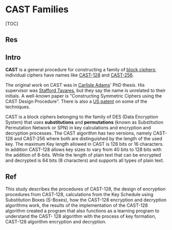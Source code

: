 # CAST Families

[TOC]



## Res


## Intro
**CAST** is a general procedure for constructing a family of [block ciphers](https://en.citizendium.org/wiki/Block_cipher "Block cipher"); individual ciphers have names like [CAST-128](https://en.citizendium.org/wiki/CAST_(cipher)#CAST-128) and [CAST-256](https://en.citizendium.org/wiki/CAST_(cipher)#CAST-256).

The original work on CAST was in [Carlisle Adams](https://en.citizendium.org/wiki/Carlisle_Adams "Carlisle Adams")' PhD thesis. His supervisor was [Stafford Tavares](https://en.citizendium.org/wiki/Stafford_Tavares "Stafford Tavares"), but they say the name is unrelated to their initials. A well-known paper is "Constructing Symmetric Ciphers using the CAST Design Procedure". There is also a [US patent](http://www.patentstorm.us/patents/5825886.html) on some of the techniques.

CAST is a block ciphers belonging to the family of DES (Data Encryption System) that uses **substitutions** and **permutations** (known as Substitution Permutation Network or SPN) in key calculations and encryption and decryption processes. The CAST algorithm has two versions, namely CAST-128 and CAST-256 where both are distinguished by the length of the used key. The maximum Key length allowed in CAST is 128 bits or 16 characters. In addition CAST-128 allows key sizes to vary from 40 bits to 128 bits with the addition of 8-bits. While the length of plain text that can be encrypted and decrypted is 64 bits (8 characters) and supports all types of plain text. 


## Ref
[CAST (cipher) | Citizendium ]: https://en.citizendium.org/wiki/CAST_(cipher)

[Utility Software Design to Comprehend The Cryptography Cast-128 Method]: https://iopscience.iop.org/article/10.1088/1742-6596/1364/1/012049#:~:text=CAST%20is%20a%20block%20ciphers,and%20encryption%20and%20decryption%20processes

This study describes the procedures of CAST-128, the design of encryption procedures from CAST-128, calculations from the Key Schedule using Substitution Boxes (S-Boxes), how the CAST-128 encryption and decryption algorithms work, the results of the implementation of the CAST-128 algorithm created a program that also functions as a learning program to understand the CAST- 128 algorithm with the process of key formation, CAST-128 algorithm encryption and decryption.